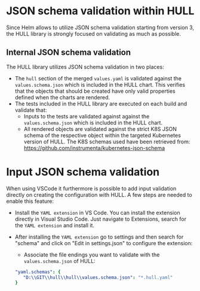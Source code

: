 # JSON schema validation within HULL

Since Helm allows to utilize JSON schema validation starting from version 3, the HULL library is strongly focused on validating as much as possible.

## Internal JSON schema validation 

The HULL library utilizes JSON schema validation in two places:

- The `hull` section of the merged `values.yaml` is validated against the `values.schema.json` which is included in the HULL chart. This verifies that the objects that should be created have only valid properties defined when the charts are rendered.
- The tests included in the HULL library are executed on each build and validate that:
  - Inputs to the tests are validated against against the `values.schema.json` which is included in the HULL chart.
  - All rendered objects are validated against the strict K8S JSON schema of the respective object within the targeted Kubernetes version of HULL. 
  The K8S schemas used have been retrieved from: https://github.com/instrumenta/kubernetes-json-schema

# Input JSON schema validation
When using VSCode it furthermore is possible to add input validation directly on creating the configuration with HULL. A few steps are needed to enable this feature:

- Install the `YAML extension` in VS Code. You can install the extension directly in Visual Studio Code. Just navigate to Extensions, search for the `YAML extension` and install it.
- After installing the `YAML extension` go to settings and then search for "schema" and click on "Edit in settings.json" to configure the extension:
  - Associate the file endings you want to validate with the `values.schema.json` of HULL:
  
  
  ```yaml
  "yaml.schemas": {
     "D:\\GIT\\hull\\hull\\values.schema.json": "*.hull.yaml"
  }